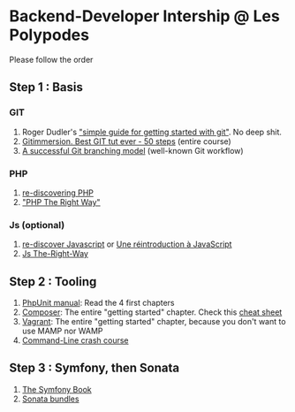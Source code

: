 # Backend-Developer Intership @ Les Polypodes

Please follow the order

## Step 1 : Basis

### GIT

1. Roger Dudler's ["simple guide for getting started with git"](http://rogerdudler.github.com/git-guide). No deep shit.
2. [Gitimmersion. Best GIT tut ever - 50 steps](http://gitimmersion.com) (entire course)
3. [A successful Git branching model](http://nvie.com/posts/a-successful-git-branching-model) (well-known Git workflow)

### PHP

1. [re-discovering PHP](http://edu.williamdurand.fr/php-slides/index.html)
2. ["PHP The Right Way"](http://www.phptherightway.com) 


### Js (optional)

1. [re-discover Javascript](http://gitbookio.github.io/javascript) or [Une réintroduction à JavaScript](https://developer.mozilla.org/fr/docs/Web/JavaScript/Une_r%C3%A9introduction_%C3%A0_JavaScript#Introduction-)
2. [Js The-Right-Way](http://jstherightway.org/)


## Step 2 : Tooling

1. [PhpUnit manual](http://phpunit.de/manuel): Read the 4 first chapters
2. [Composer](http://getcomposer.org): The entire "getting started" chapter. Check this [cheat sheet](http://composer.json.jolicode.com/)
3. [Vagrant](http://vagrantup.com): The entire "getting started" chapter, because you don't want to use MAMP nor WAMP
4. [Command-Line crash course](http://cli.learncodethehardway.org/book/)

## Step 3 : Symfony, then Sonata

1. [The Symfony Book](http://symfony.com/doc/current/book/index.html)
2. [Sonata bundles](http://sonata-project.org/bundles/)

